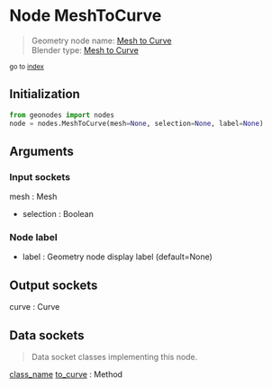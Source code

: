 
# Node MeshToCurve

> Geometry node name: [Mesh to Curve](https://docs.blender.org/manual/en/latest/modeling/geometry_nodes/material/mesh_to_curve.html)<br>
  Blender type: [Mesh to Curve](https://docs.blender.org/api/current/bpy.types.GeometryNodeMeshToCurve.html)
  
<sub>go to [index](/docs/index.md)</sub>

## Initialization

```python
from geonodes import nodes
node = nodes.MeshToCurve(mesh=None, selection=None, label=None)
```



## Arguments


### Input sockets

mesh : Mesh
- selection : Boolean

### Node label

- label : Geometry node display label (default=None)

## Output sockets

curve : Curve

## Data sockets

> Data socket classes implementing this node.
  
[class_name](docs/sockets/Mesh.md) [to_curve](docs/sockets/Mesh.md#to_curve) : Method

